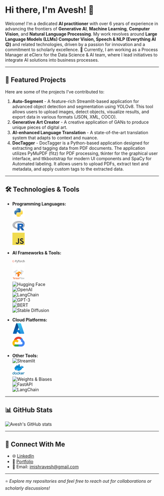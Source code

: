 # Hi there, I'm Avesh! 👋

Welcome! I'm a dedicated **AI practitioner** with over 6 years of experience in advancing the frontiers of **Generative AI**, **Machine Learning**, **Computer Vision**, and **Natural Language Processing**. My work revolves around **Large Language Models (LLMs) Computer Vision, Speech & NLP (Everything AI😉)** and related technologies, driven by a passion for innovation and a commitment to scholarly excellence. 🚀 Currently, I am working as a Process Manager at eClerx for the Data Science & AI team, where I lead initiatives to integrate AI solutions into business processes.

---

## 🌟 Featured Projects
Here are some of the projects I've contributed to:
1. **Auto-Segment** - A feature-rich Streamlit-based application for advanced object detection and segmentation using YOLOv8. This tool allows users to upload images, detect objects, visualize results, and export data in various formats (JSON, XML, COCO).
2. **Generative Art Creator** - A creative application of GANs to produce unique pieces of digital art.
3. **AI-enhanced Language Translation** - A state-of-the-art translation system that adapts to context and nuance.
4. **DocTagger** - DocTagger is a Python-based application designed for extracting and tagging data from PDF documents. The application utilizes PyMuPDF (fitz) for PDF processing, tkinter for the graphical user interface, and ttkbootstrap for modern UI components and SpaCy for Automated labeling. It allows users to upload PDFs, extract text and metadata, and apply custom tags to the extracted data.

---

## 🛠️ Technologies & Tools

- **Programming Languages:**  
  <img src="https://raw.githubusercontent.com/github/explore/main/topics/python/python.png" alt="Python" width="40" height="40"/>  
  <img src="https://raw.githubusercontent.com/github/explore/main/topics/r/r.png" alt="R" width="40" height="40"/>  
  <img src="https://raw.githubusercontent.com/github/explore/main/topics/javascript/javascript.png" alt="JavaScript" width="40" height="40"/>

- **AI Frameworks & Tools:**  
  <img src="https://raw.githubusercontent.com/github/explore/main/topics/pytorch/pytorch.png" alt="PyTorch" width="40" height="40"/>  
  <img src="https://raw.githubusercontent.com/github/explore/main/topics/tensorflow/tensorflow.png" alt="TensorFlow" width="40" height="40"/>  
  <img src="https://avatars.githubusercontent.com/u/25770424?s=200&v=4" alt="Hugging Face" width="40" height="40"/>  
  <img src="https://avatars.githubusercontent.com/u/14957082?s=200&v=4" alt="OpenAI" width="40" height="40"/>  
  <img src="https://avatars.githubusercontent.com/u/106038251?s=200&v=4" alt="LangChain" width="40" height="40"/>  
  <img src="https://raw.githubusercontent.com/github/explore/main/topics/gpt-3/gpt-3.png" alt="GPT-3" width="40" height="40"/>  
  <img src="https://raw.githubusercontent.com/github/explore/main/topics/bert/bert.png" alt="BERT" width="40" height="40"/>  
  <img src="https://raw.githubusercontent.com/github/explore/main/topics/stable-diffusion/stable-diffusion.png" alt="Stable Diffusion" width="40" height="40"/>

- **Cloud Platforms:**  
  <img src="https://raw.githubusercontent.com/github/explore/main/topics/azure/azure.png" alt="Azure" width="40" height="40"/>  
  <img src="https://raw.githubusercontent.com/github/explore/main/topics/google-cloud/google-cloud.png" alt="GCP" width="40" height="40"/>

- **Other Tools:**  
  <img src="https://avatars.githubusercontent.com/u/45109972?s=200&v=4" alt="Streamlit" width="40" height="40"/>  
  <img src="https://raw.githubusercontent.com/github/explore/main/topics/docker/docker.png" alt="Docker" width="40" height="40"/>  
  <img src="https://avatars.githubusercontent.com/u/22632046?s=200&v=4" alt="Weights & Biases" width="40" height="40"/>  
  <img src="https://avatars.githubusercontent.com/u/52083362?s=200&v=4" alt="FastAPI" width="40" height="40"/>  
  <img src="https://avatars.githubusercontent.com/u/106038251?s=200&v=4" alt="LangChain" width="40" height="40"/>

---

## 📊 GitHub Stats
![Avesh's GitHub stats](https://github-readme-stats.vercel.app/api?username=iAveshh&show_icons=true&theme=default)

---

## 🤝 Connect With Me
- 🌐 [LinkedIn](https://www.linkedin.com/in/iavesh/)  
- 💼 [Portfolio](https://github.com/iAveshh)  
- 📧 Email: imishravesh@gmail.com 

---

⭐️ *Explore my repositories and feel free to reach out for collaborations or scholarly discussions!*
